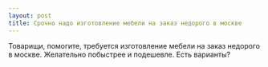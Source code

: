 ```yaml
---
layout: post 
title: Срочно надо изготовление мебели на заказ недорого в москве 
--- 
```

Товарищи, помогите, требуется изготовление мебели на заказ недорого в москве. Желательно побыстрее и подешевле. Есть варианты?